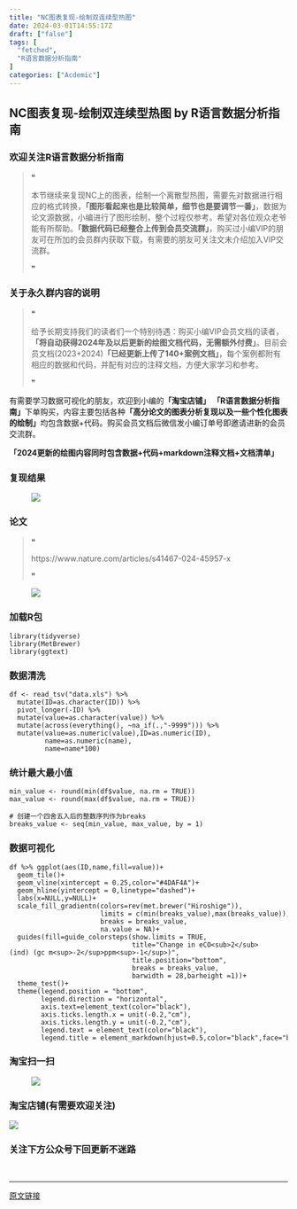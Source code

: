 ```yaml
---
title: "NC图表复现-绘制双连续型热图"
date: 2024-03-01T14:55:17Z
draft: ["false"]
tags: [
  "fetched",
  "R语言数据分析指南"
]
categories: ["Acdemic"]
---
```

NC图表复现-绘制双连续型热图 by R语言数据分析指南
------
<div><section data-tool="mdnice编辑器" data-website="https://www.mdnice.com"><h3 data-tool="mdnice编辑器"><span></span><span><span></span>欢迎关注R语言数据分析指南</span><span></span></h3><blockquote data-tool="mdnice编辑器"><span>❝</span><p>本节继续来复现NC上的图表，绘制一个离散型热图，需要先对数据进行相应的格式转换，<strong>「图形看起来也是比较简单，细节也是要调节一番」</strong>，数据为论文源数据，小编进行了图形绘制，整个过程仅参考。希望对各位观众老爷能有所帮助。<strong>「数据代码已经整合上传到会员交流群」</strong>，购买过小编VIP的朋友可在所加的会员群内获取下载，有需要的朋友可关注文末介绍加入VIP交流群。</p><span>❞</span></blockquote><h3 data-tool="mdnice编辑器"><span></span><span><span></span>关于永久群内容的说明</span><span></span></h3><blockquote data-tool="mdnice编辑器"><span>❝</span><p>给予长期支持我们的读者们一个特别待遇：购买小编VIP会员文档的读者，<strong>「将自动获得2024年及以后更新的绘图文档代码，无需额外付费」</strong>。目前会员文档(2023+2024)<strong>「已经更新上传了140+案例文档」</strong>，每个案例都附有相应的数据和代码，并配有对应的注释文档，方便大家学习和参考。</p><span>❞</span></blockquote><p data-tool="mdnice编辑器">有需要学习数据可视化的朋友，欢迎到小编的<strong>「淘宝店铺」</strong> <strong>「R语言数据分析指南」</strong>下单购买，内容主要包括各种<strong>「高分论文的图表分析复现以及一些个性化图表的绘制」</strong>均包含数据+代码。购买会员文档后微信发小编订单号即邀请进新的会员交流群。</p><p data-tool="mdnice编辑器"><strong>「2024更新的绘图内容同时包含数据+代码+markdown注释文档+文档清单」</strong></p><h3 data-tool="mdnice编辑器"><span></span><span><span></span>复现结果</span><span></span></h3><figure data-tool="mdnice编辑器"><img data-imgfileid="100026129" data-ratio="0.6833333333333333" data-src="https://mmbiz.qpic.cn/mmbiz_png/EibnicgwScTAZPz6sI193pv0wDTFbYiaibicpxT1ES2FjGKicZyN39QA05oHMSZKtdYxAAtib8kl8gPkCXfsgoNFYCVyQ/640?wx_fmt=png&amp;from=appmsg" data-type="png" data-w="1080" src="https://mmbiz.qpic.cn/mmbiz_png/EibnicgwScTAZPz6sI193pv0wDTFbYiaibicpxT1ES2FjGKicZyN39QA05oHMSZKtdYxAAtib8kl8gPkCXfsgoNFYCVyQ/640?wx_fmt=png&amp;from=appmsg"></figure><h3 data-tool="mdnice编辑器"><span></span><span><span></span>论文</span><span></span></h3><blockquote data-tool="mdnice编辑器"><span>❝</span><p>https://www.nature.com/articles/s41467-024-45957-x</p><span>❞</span></blockquote><figure data-tool="mdnice编辑器"><img data-imgfileid="100026130" data-ratio="0.37222222222222223" data-src="https://mmbiz.qpic.cn/mmbiz_png/EibnicgwScTAZPz6sI193pv0wDTFbYiaibicpibzRwRIaOSy1l55xvIYIMvTCCJdBgWekytpKCL3wtjib2R9HvrdR03RA/640?wx_fmt=png&amp;from=appmsg" data-type="png" data-w="1080" src="https://mmbiz.qpic.cn/mmbiz_png/EibnicgwScTAZPz6sI193pv0wDTFbYiaibicpibzRwRIaOSy1l55xvIYIMvTCCJdBgWekytpKCL3wtjib2R9HvrdR03RA/640?wx_fmt=png&amp;from=appmsg"></figure><h3 data-tool="mdnice编辑器"><span></span><span><span></span>加载R包</span><span></span></h3><pre data-tool="mdnice编辑器"><span></span><code><span>library</span>(tidyverse)<br><span>library</span>(MetBrewer)<br><span>library</span>(ggtext)<br></code></pre><h3 data-tool="mdnice编辑器"><span></span><span><span></span>数据清洗</span><span></span></h3><pre data-tool="mdnice编辑器"><span></span><code>df &lt;- read_tsv(<span>"data.xls"</span>) %&gt;% <br>  mutate(ID=as.character(ID)) %&gt;% <br>  pivot_longer(-ID) %&gt;% <br>  mutate(value=as.character(value)) %&gt;% <br>  mutate(across(everything(), ~na_if(.,<span>"-9999"</span>))) %&gt;% <br>  mutate(value=as.numeric(value),ID=as.numeric(ID),<br>         name=as.numeric(name),<br>         name=name*<span>100</span>)<br></code></pre><h3 data-tool="mdnice编辑器"><span></span><span><span></span>统计最大最小值</span><span></span></h3><pre data-tool="mdnice编辑器"><span></span><code>min_value &lt;- round(min(df$value, na.rm = <span>TRUE</span>))<br>max_value &lt;- round(max(df$value, na.rm = <span>TRUE</span>))<br><br><span># 创建一个四舍五入后的整数序列作为breaks</span><br>breaks_value &lt;- seq(min_value, max_value, by = <span>1</span>)<br></code></pre><h3 data-tool="mdnice编辑器"><span></span><span><span></span>数据可视化</span><span></span></h3><pre data-tool="mdnice编辑器"><span></span><code>df %&gt;% ggplot(aes(ID,name,fill=value))+<br>  geom_tile()+<br>  geom_vline(xintercept = <span>0.25</span>,color=<span>"#4DAF4A"</span>)+<br>  geom_hline(yintercept = <span>0</span>,linetype=<span>"dashed"</span>)+<br>  labs(x=<span>NULL</span>,y=<span>NULL</span>)+<br>  scale_fill_gradientn(colors=rev(met.brewer(<span>"Hiroshige"</span>)),<br>                       limits = c(min(breaks_value),max(breaks_value)),<br>                       breaks = breaks_value,<br>                       na.value = <span>NA</span>)+<br>  guides(fill=guide_colorsteps(show.limits = <span>TRUE</span>,<br>                               title=<span>"Change in eCO&lt;sub&gt;2&lt;/sub&gt;(ind) (gc m&lt;sup&gt;-2&lt;/sup&gt;ppm&lt;sup&gt;-1&lt;/sup&gt;)"</span>,<br>                               title.position=<span>"bottom"</span>,<br>                               breaks = breaks_value,<br>                               barwidth = <span>28</span>,barheight =<span>1</span>))+<br>  theme_test()+<br>  theme(legend.position = <span>"bottom"</span>,<br>        legend.direction = <span>"horizontal"</span>,<br>        axis.text=element_text(color=<span>"black"</span>),<br>        axis.ticks.length.x = unit(-<span>0.2</span>,<span>"cm"</span>),<br>        axis.ticks.length.y = unit(-<span>0.2</span>,<span>"cm"</span>),<br>        legend.text = element_text(color=<span>"black"</span>),<br>        legend.title = element_markdown(hjust=<span>0.5</span>,color=<span>"black"</span>,face=<span>"bold"</span>,size=<span>9</span>))<br></code></pre><h3 data-tool="mdnice编辑器"><span></span><span><span></span>淘宝扫一扫</span><span></span></h3><figure data-tool="mdnice编辑器"><img data-imgfileid="100026131" data-ratio="1.5936675461741425" data-src="https://mmbiz.qpic.cn/mmbiz_png/EibnicgwScTAZPz6sI193pv0wDTFbYiaibicprQPMT2iba9xicMicZTqEtibeb7nVt2LoeVxecvAMFeK3klxG1d2feLwgwQ/640?wx_fmt=png&amp;from=appmsg" data-type="png" data-w="758" src="https://mmbiz.qpic.cn/mmbiz_png/EibnicgwScTAZPz6sI193pv0wDTFbYiaibicprQPMT2iba9xicMicZTqEtibeb7nVt2LoeVxecvAMFeK3klxG1d2feLwgwQ/640?wx_fmt=png&amp;from=appmsg"></figure><h3 data-tool="mdnice编辑器"><span></span><span><span></span>淘宝店铺(有需要欢迎关注)</span><span></span></h3><p><img data-galleryid="" data-imgfileid="100019415" data-ratio="1.0210420841683367" data-s="300,640" data-src="https://mmbiz.qpic.cn/mmbiz_jpg/EibnicgwScTAbvhPDLGT8NaialEsht92PTYNJWpmVLfoYGic1uha5FyBrDCibibZCLjiazgvpT1XcdwibfVywD2el0VAgg/640?wx_fmt=jpeg" data-type="jpeg" data-w="998" src="https://mmbiz.qpic.cn/mmbiz_jpg/EibnicgwScTAbvhPDLGT8NaialEsht92PTYNJWpmVLfoYGic1uha5FyBrDCibibZCLjiazgvpT1XcdwibfVywD2el0VAgg/640?wx_fmt=jpeg"></p><h3 data-tool="mdnice编辑器"><span></span><span><span></span>关注下方公众号下回更新不迷路</span><span></span></h3><section><mp-common-profile data-pluginname="mpprofile" data-id="Mzg3MzQzNTYzMw==" data-headimg="http://mmbiz.qpic.cn/mmbiz_png/EibnicgwScTAZF0rpeZII9Ltl26VbVagriczTria1fib3XgjwwHEHFjPzkmGpqWDVVHBSzhENictUM2iavAKiaM5lc9USw/0?wx_fmt=png" data-nickname="R语言数据分析指南" data-alias="YanJANtwo" data-signature="R语言重症爱好者，喜欢绘制各种精美的图表，喜欢的小伙伴可以关注我，跟我一起学习" data-from="0" data-is_biz_ban="0"></mp-common-profile></section><p data-tool="mdnice编辑器"><br></p></section><p><mp-style-type data-value="3"></mp-style-type></p></div>  
<hr>
<a href="https://mp.weixin.qq.com/s/qQx1fzLWyi1I946CKZvkBg",target="_blank" rel="noopener noreferrer">原文链接</a>
